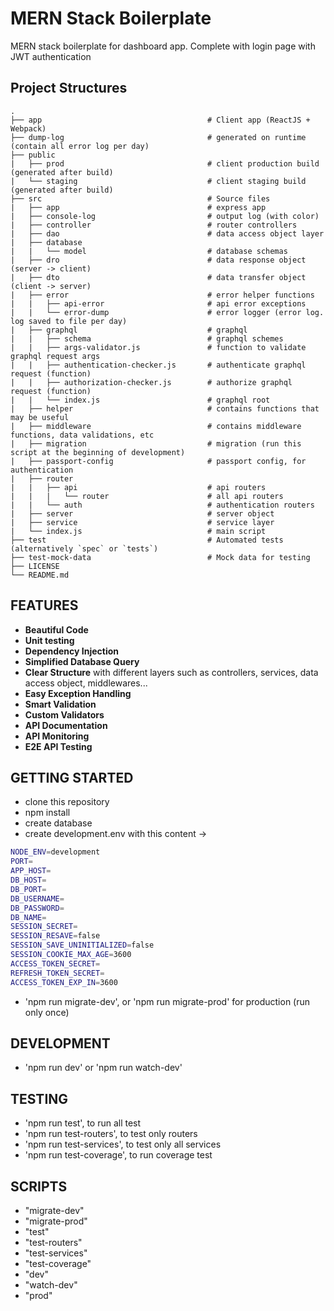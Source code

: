 # MERN Stack Boilerplate

MERN stack boilerplate for dashboard app. Complete with login page with JWT authentication

## Project Structures

    .
    ├── app                                     # Client app (ReactJS + Webpack)
    ├── dump-log                                # generated on runtime (contain all error log per day)
    ├── public
    |   ├── prod                                # client production build (generated after build)
    |   └── staging                             # client staging build (generated after build)
    ├── src                                     # Source files
    |   ├── app                                 # express app
    |   ├── console-log                         # output log (with color)
    |   ├── controller                          # router controllers
    |   ├── dao                                 # data access object layer
    |   ├── database
    |   |   └── model                           # database schemas
    |   ├── dro                                 # data response object (server -> client)
    |   ├── dto                                 # data transfer object (client -> server)
    |   ├── error                               # error helper functions
    |   |   ├── api-error                       # api error exceptions
    |   |   └── error-dump                      # error logger (error log. log saved to file per day)
    |   ├── graphql                             # graphql
    |   |   ├── schema                          # graphql schemes
    |   |   ├── args-validator.js               # function to validate graphql request args
    |   |   ├── authentication-checker.js       # authenticate graphql request (function)
    |   |   ├── authorization-checker.js        # authorize graphql request (function)
    |   |   └── index.js                        # graphql root
    |   ├── helper                              # contains functions that may be useful
    |   ├── middleware                          # contains middleware functions, data validations, etc
    |   ├── migration                           # migration (run this script at the beginning of development)
    |   ├── passport-config                     # passport config, for authentication
    |   ├── router
    |   |   ├── api                             # api routers
    |   |   |   └── router                      # all api routers
    |   |   └── auth                            # authentication routers
    |   ├── server                              # server object
    |   ├── service                             # service layer
    |   └── index.js                            # main script
    ├── test                                    # Automated tests (alternatively `spec` or `tests`)
    ├── test-mock-data                          # Mock data for testing
    ├── LICENSE
    └── README.md

## FEATURES

-   **Beautiful Code**
-   **Unit testing**
-   **Dependency Injection**
-   **Simplified Database Query**
-   **Clear Structure** with different layers such as controllers, services, data access object, middlewares...
-   **Easy Exception Handling**
-   **Smart Validation**
-   **Custom Validators**
-   **API Documentation**
-   **API Monitoring**
-   **E2E API Testing**

## GETTING STARTED

-   clone this repository
-   npm install
-   create database
-   create development.env with this content ->

```sh
NODE_ENV=development
PORT=
APP_HOST=
DB_HOST=
DB_PORT=
DB_USERNAME=
DB_PASSWORD=
DB_NAME=
SESSION_SECRET=
SESSION_RESAVE=false
SESSION_SAVE_UNINITIALIZED=false
SESSION_COOKIE_MAX_AGE=3600
ACCESS_TOKEN_SECRET=
REFRESH_TOKEN_SECRET=
ACCESS_TOKEN_EXP_IN=3600
```

-   'npm run migrate-dev', or 'npm run migrate-prod' for production (run only once)

## DEVELOPMENT

-   'npm run dev' or 'npm run watch-dev'

## TESTING

-   'npm run test', to run all test
-   'npm run test-routers', to test only routers
-   'npm run test-services', to test only all services
-   'npm run test-coverage', to run coverage test

## SCRIPTS

-   "migrate-dev"
-   "migrate-prod"
-   "test"
-   "test-routers"
-   "test-services"
-   "test-coverage"
-   "dev"
-   "watch-dev"
-   "prod"
